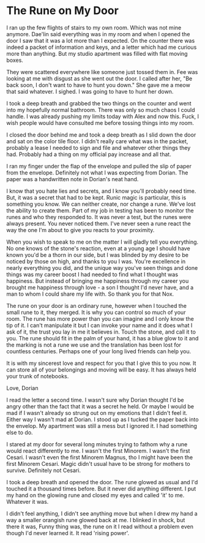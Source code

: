 #  The Rune on My Door

I ran up the few flights of stairs to my own room. Which was not mine anymore.
Dae'lin said everything was in my room and when I opened the door I saw that it
was a lot more than I expected. On the counter there was indeed a packet of
information and keys, and a letter which had me curious more than anything. But
my studio apartment was filled with flat moving boxes.

They were scattered everywhere like someone just tossed them in. Fee was looking
at me with disgust as she went out the door. I called after her, "Be back soon,
I don't want to have to hunt you down." She gave me a meow that said whatever. I
sighed. I was going to have to hunt her down.

I took a deep breath and grabbed the two things on the counter and went into my
hopefully normal bathroom. There was only so much chaos I could handle. I was
already pushing my limits today with Alex and now this. Fuck, I wish people
would have consulted me before tossing things into my room.

I closed the door behind me and took a deep breath as I slid down the door and
sat on the color tile floor. I didn't really care what was in the packet,
probably a lease I needed to sign and file and whatever other things they had.
Probably had a thing on my official pay increase and all that.

I ran my finger under the flap of the envelope and pulled the slip of paper from
the envelope. Definitely not what I was expecting from Dorian. The paper was a
handwritten note in Dorian's neat hand.

I know that you hate lies and secrets, and I know you'll probably need time.
But, it was a secret that had to be kept. Runic magic is particular, this is
something you know. We can neither create, nor change a rune. We've lost the
ability to create them. Part of my job in testing has been to monitor the runes
and who they responded to. It was never a test, but the runes were always
present. You never noticed them. I've never seen a rune react the way the one
I'm about to give you reacts to your proximity.

When you wish to speak to me on the matter I will gladly tell you everything. No
one knows of the stone's reaction, even at a young age I should have known you'd
be a thorn in our side, but I was blinded by my desire to be noticed by those on
high, and thanks to you I was. You're excellence in nearly everything you did,
and the unique way you've seen things and done things was my career boost I had
needed to find what I thought was happiness. But instead of bringing me
happiness through my career you brought me happiness through love - a son I
thought I'd never have, and a man to whom I could share my life with. So thank
you for that Nox.

The rune on your door is an ordinary rune, however when I touched the small rune
to it, they merged. It is why you can control so much of your room. The rune has
more power than you can imagine and I only know the tip of it. I can't
manipulate it but I can invoke your name and it does what I ask of it, the trust
you lay in me it believes in. Touch the stone, and call it to you. The rune
should fit in the palm of your hand, it has a blue glow to it and the marking is
not a rune we use and the translation has been lost for countless centuries.
Perhaps one of your long lived friends can help you.

It is with my sincerest love and respect for you that I give this to you now. It
can store all of your belongings and moving will be easy. It has always held
your trunk of notebooks.

Love, Dorian

I read the letter a second time. I wasn't sure why Dorian thought I'd be angry
other than the fact that it was a secret he held. Or maybe I would be mad if I
wasn't already so strung out on my emotions that I didn't feel it. Either way I
wasn't mad at Dorian. I stood up as I tucked the paper back into the envelop. My
apartment was still a mess but I ignored it. I had something else to do.

I stared at my door for several long minutes trying to fathom why a rune would
react differently to me. I wasn't the first Minorem. I wasn't the first Cesari.
I wasn't even the first Minorem Magnus, tho I might have been the first Minorem
Cesari. Magic didn't usual have to be strong for mothers to survive. Definitely
not Cesari.

I took a deep breath and opened the door. The rune glowed as usual and I'd
touched it a thousand times before. But it never did anything different. I put
my hand on the glowing rune and closed my eyes and called 'it' to me. Whatever
it was.

I didn't feel anything, I didn't see anything move but when I drew my hand a way
a smaller orangish rune glowed back at me. I blinked in shock, but there it was,
Funny thing was, the rune on it I read without a problem even though I'd never
learned it. It read 'rising power'.
